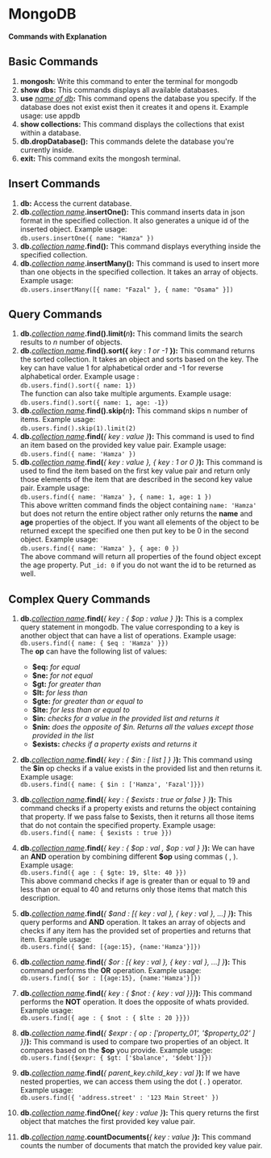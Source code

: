 # MongoDB

**Commands with Explanation**

## Basic Commands

1. **mongosh:** Write this command to enter the terminal for mongodb
1. **show dbs:** This commands displays all available databases.
1. **use** <u>_name of db_</u>**:** This command opens the database you specify. If the database does not exist exist then it creates it and opens it. Example usage: use appdb
1. **show collections:** This command displays the collections that exist within a database.
1. **db.dropDatabase():** This commands delete the database you're currently inside.
1. **exit:** This command exits the mongosh terminal.

## Insert Commands

1. **db:** Access the current database.
1. **db.**<u>_collection name_</u>**.insertOne():** This command inserts data in json format in the specified collection. It also generates a unique id of the inserted object. Example usage:  
   `db.users.insertOne({ name: "Hamza" })`
1. **db.**<u>_collection name_</u>**.find():** This command displays everything inside the specified collection.
1. **db.**<u>_collection name_</u>**.insertMany():** This command is used to insert more than one objects in the specified collection. It takes an array of objects. Example usage:  
   `db.users.insertMany([{ name: "Fazal" }, { name: "Osama" }])`

## Query Commands

1. **db.**<u>_collection name_</u>**.find().limit(**_n_**):** This command limits the search results to _n_ number of objects.
1. **db.**<u>_collection name_</u>**.find().sort({** _key_ : _1 or -1_ **}):** This command returns the sorted collection. It takes an object and sorts based on the key. The key can have value 1 for alphabetical order and -1 for reverse alphabetical order. Example usage :  
   `db.users.find().sort({ name: 1})`  
   The function can also take multiple arguments. Example usage:  
   `db.users.find().sort({ name: 1, age: -1})`
1. **db.**<u>_collection name_</u>**.find().skip(**_n_**):** This command skips n number of items. Example usage:  
   `db.users.find().skip(1).limit(2)`
1. **db.**<u>_collection name_</u>**.find(**_{ key : value }_**):** This command is used to find an item based on the provided key value pair. Example usage:  
   `db.users.find({ name: 'Hamza' })`
1. **db.**<u>_collection name_</u>**.find(**_{ key : value }, { key : 1 or 0 }_**):** This command is used to find the item based on the first key value pair and return only those elements of the item that are described in the second key value pair. Example usage:  
    `db.users.find({ name: 'Hamza' }, { name: 1, age: 1 })`  
   This above written command finds the object containing `name: 'Hamza'` but does not return the entire object rather only returns the **name** and **age** properties of the object. If you want all elements of the object to be returned except the specified one then put key to be 0 in the second object. Example usage:  
   `db.users.find({ name: 'Hamza' }, { age: 0 })`  
   The above command will return all properties of the found object except the age property. Put `_id: 0` if you do not want the id to be returned as well.

## Complex Query Commands

1. **db.**<u>_collection name_</u>**.find(**_{ key : { $op : value } }_**):** This is a complex query statement in mongodb. The value corresponding to a key is another object that can have a list of operations. Example usage:  
   `db.users.find({ name: { $eq : 'Hamza' }})`  
   The **op** can have the following list of values:

   - **$eq:** _for equal_
   - **$ne:** _for not equal_
   - **$gt:** _for greater than_
   - **$lt:** _for less than_
   - **$gte:** _for greater than or equal to_
   - **$lte:** _for less than or equal to_
   - **$in:** _checks for a value in the provided list and returns it_
   - **$nin:** _does the opposite of $in. Returns all the values except those provided in the list_
   - **$exists:** _checks if a property exists and returns it_

1. **db.**<u>_collection name_</u>**.find(**_{ key : { $in : [ list ] } }_**):** This command using the **$in** op checks if a value exists in the provided list and then returns it. Example usage:  
   `db.users.find({ name: { $in : ['Hamza', 'Fazal']}})`

1. **db.**<u>_collection name_</u>**.find(**_{ key : { $exists : true or false } }_**):** This command checks if a property exists and returns the object containing that property. If we pass false to $exists, then it returns all those items that do not contain the specified property. Example usage:  
   `db.users.find({ name: { $exists : true }})`

1. **db.**<u>_collection name_</u>**.find(**_{ key : { $op : val , $op : val } }_**):** We can have an **AND** operation by combining different **$op** using commas ( , ). Example usage:  
   `db.users.find({ age : { $gte: 19, $lte: 40 }})`  
   This above command checks if age is greater than or equal to 19 and less than or equal to 40 and returns only those items that match this description.

1. **db.**<u>_collection name_</u>**.find(**_{ $and : [{ key : val }, { key : val }, ...] }_**):** This query performs and **AND** operation. It takes an array of objects and checks if any item has the provided set of properties and returns that item. Example usage:  
   `db.users.find({ $and: [{age:15}, {name:'Hamza'}]})`

1. **db.**<u>_collection name_</u>**.find(**_{ $or : [{ key : val }, { key : val }, ...] }_**):** This command performs the **OR** operation. Example usage:  
   `db.users.find({ $or : [{age:15}, {name:'Hamza'}]})`

1. **db.**<u>_collection name_</u>**.find(**_{ key : { $not : { key : val }}}_**):** This command performs the **NOT** operation. It does the opposite of whats provided. Example usage:  
   `db.users.find({ age : { $not : { $lte : 20 }}})`

1. **db.**<u>_collection name_</u>**.find(**_{ $expr : { $op : [ '$property_01', '$property_02' ] }}_**):** This command is used to compare two properties of an object. It compares based on the **$op** you provide. Example usage:  
   `db.users.find({$expr: { $gt: ['$balance', '$debt']}})`

1. **db.**<u>_collection name_</u>**.find(**_{ parent_key.child_key : val }_**):** If we have nested properties, we can access them using the dot ( . ) operator. Example usage:  
   `db.users.find({ 'address.street' : '123 Main Street' })`

1. **db.**<u>_collection name_</u>**.findOne(**_{ key : value }_**):** This query returns the first object that matches the first provided key value pair.

1. **db.**<u>_collection name_</u>**.countDocuments(**_{ key : value }_**):** This command counts the number of documents that match the provided key value pair.
